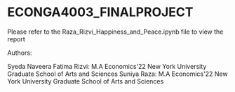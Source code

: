 # ECONGA4003_FINALPROJECT
 Please refer to the Raza_Rizvi_Happiness_and_Peace.ipynb file to view the report
 
 Authors: 
 
 Syeda Naveera Fatima Rizvi: M.A Economics'22 New York University Graduate School of Arts and Sciences
 Suniya Raza: M.A Economics'22 New York University Graduate School of Arts and Sciences
